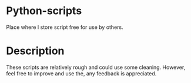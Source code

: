 # Python-scripts
Place where I store script free for use by others. 

# Description

These scripts are relatively rough and could use some cleaning. 
However, feel free to improve and use the, any feedback is appreciated. 
